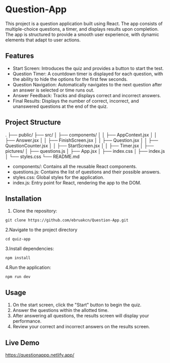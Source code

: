 # Question-App

<p>This project is a question application built using React. The app consists of multiple-choice questions, a timer, and displays results upon completion. The app is structured to provide a smooth user experience, with dynamic elements that adapt to user actions.</p>

## Features
- Start Screen: Introduces the quiz and provides a button to start the test.
- Question Timer: A countdown timer is displayed for each question, with the ability to hide the options for the first few seconds.
- Question Navigation: Automatically navigates to the next question after an answer is selected or time runs out.
- Answer Feedback: Tracks and displays correct and incorrect answers.
- Final Results: Displays the number of correct, incorrect, and unanswered questions at the end of the quiz.

## Project Structure
.
├── public/
├── src/
│   ├── components/
│   │   ├── AppContext.jsx
│   │   ├── Answer.jsx
│   │   ├── FinishScreen.jsx
│   │   ├── Question.jsx
│   │   ├── QuestionCounter.jsx
│   │   ├── StartScreen.jsx
│   │   ├── Timer.jsx
│   ├── pictures/
│   ├── questions.js
│   ├── App.jsx
│   ├── index.css
│   ├── index.js
│   └── styles.css
└── README.md

- components/: Contains all the reusable React components.
- questions.js: Contains the list of questions and their possible answers.
- styles.css: Global styles for the application.
- index.js: Entry point for React, rendering the app to the DOM.

## Installation
1. Clone the repository:
```
git clone https://github.com/ebruakcn/Question-App.git
```
2.Navigate to the project directory
```
cd quiz-app
```
3.Install dependencies:
```
npm install
```
4.Run the application:
```
npm run dev
```

## Usage
1. On the start screen, click the "Start" button to begin the quiz.
2. Answer the questions within the allotted time.
3. After answering all questions, the results screen will display your performance.
4. Review your correct and incorrect answers on the results screen.

## Live Demo
https://questionappp.netlify.app/
